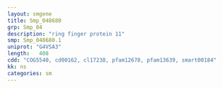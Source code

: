 ```yaml
---
layout: smgene
title: Smp_048680
grp: Smp_04
description: "ring finger protein 11"
smp: Smp_048680.1
uniprot: "G4VSA3"
length:   408
cdd: "COG5540, cd00162, cl17238, pfam12678, pfam13639, smart00184"
kk: ns
categories: sm
---
```

